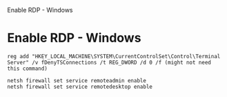Enable RDP - Windows

# Enable RDP - Windows

```
reg add "HKEY_LOCAL_MACHINE\SYSTEM\CurrentControlSet\Control\Terminal Server" /v fDenyTSConnections /t REG_DWORD /d 0 /f (might not need this command)

netsh firewall set service remoteadmin enable 
netsh firewall set service remotedesktop enable
```